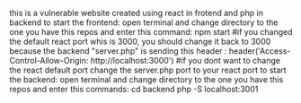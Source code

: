 this is a vulnerable website created using react in frotend and php in backend
to start the frontend:
open terminal and change directory to the one you have this repos and enter this command:
npm start
#if you changed the default react port whis is 3000, you should change it back to 3000 because the backend "server.php" is sending this header :
header('Access-Control-Allow-Origin: http://localhost:3000')
#if you dont want to change the react default port change the server.php port to your react port
to start the backend:
open terminal and change directory to the one you have this repos and enter this commands:
cd backend
php -S localhost:3001
